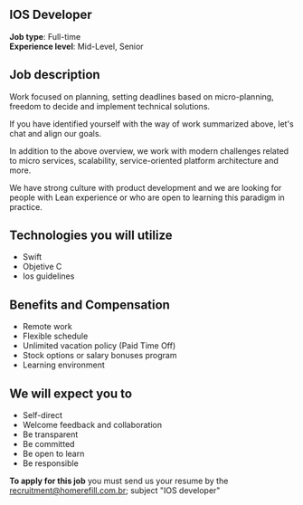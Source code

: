 ## IOS Developer

**Job type**: Full-time  
**Experience level**: Mid-Level, Senior

## Job description
Work focused on planning, setting deadlines based on micro-planning, freedom to decide and implement technical solutions.

If you have identified yourself with the way of work summarized above, let's chat and align our goals.

In addition to the above overview, we work with modern challenges related to micro services, scalability, service-oriented platform architecture and more.

We have strong culture with product development and we are looking for people with Lean experience or who are open to learning this paradigm in practice.

## Technologies you will utilize
- Swift
- Objetive C
- Ios guidelines

## Benefits and Compensation
- Remote work
- Flexible schedule
- Unlimited vacation policy (Paid Time Off)
- Stock options or salary bonuses program
- Learning environment

## We will expect you to
- Self-direct
- Welcome feedback and collaboration
- Be transparent
- Be committed
- Be open to learn
- Be responsible

**To apply for this job** you must send us your resume by the recruitment@homerefill.com.br; subject "IOS developer"


